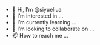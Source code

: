 - 👋 Hi, I’m @siyueliua
- 👀 I’m interested in ...
- 🌱 I’m currently learning ...
- 💞️ I’m looking to collaborate on ...
- 📫 How to reach me ...

<!---
siyueliua/siyueliua is a ✨ special ✨ repository because its `README.md` (this file) appears on your GitHub profile.
You can click the Preview link to take a look at your changes.
--->
